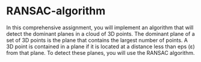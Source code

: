 # RANSAC-algorithm
In this comprehensive assignment, you will implement an algorithm that will detect the dominant planes
in a cloud of 3D points. The dominant plane of a set of 3D points is the plane that contains the largest
number of points. A 3D point is contained in a plane if it is located at a distance less than eps (ε) from
that plane. To detect these planes, you will use the RANSAC algorithm.
